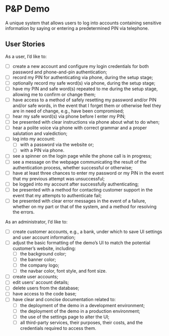 # P&P Demo

A unique system that allows users to log into accounts containing sensitive information by saying or entering a predetermined PIN via telephone.

## User Stories

As a user, I’d like to:

- [ ] create a new account and configure my login credentials for both password and phone-and-pin authentication;
- [ ] record my PIN for authenticating via phone, during the setup stage;
- [ ] optionally record my safe word(s) via phone, during the setup stage;
- [ ] have my PIN and safe word(s) repeated to me during the setup stage, allowing me to confirm or change them;
- [ ] have access to a method of safely resetting my password and/or PIN and/or safe words, in the event that I forget them or otherwise feel they are in need of change, e.g., have been compromised;
- [ ] hear my safe word(s) via phone before I enter my PIN;
- [ ] be presented with clear instructions via phone about what to do when;
- [ ] hear a polite voice via phone with correct grammar and a proper salutation and valediction;
- [ ] log into my account:
  - [ ] with a password via the website or;
  - [ ] with a PIN via phone.
- [ ] see a spinner on the login page while the phone call is in progress;
- [ ] see a message on the webpage communicating the result of the authentication process, whether successful or otherwise;
- [ ] have at least three chances to enter my password or my PIN in the event that my previous attempt was unsuccessful;
- [ ] be logged into my account after successfully authenticating;
- [ ] be presented with a method for contacting customer support in the event that my attempts to authenticate fail;
- [ ] be presented with clear error messages in the event of a failure, whether on my part or that of the system, and a method for resolving the errors.

As an administrator, I’d like to:

- [ ] create customer accounts, e.g., a bank, under which to save UI settings and user account information;
- [ ] adjust the basic formatting of the demo’s UI to match the potential customer’s website, including:
  - [ ] the background color;
  - [ ] the banner color;
  - [ ] the company logo;
  - [ ] the navbar color, font style, and font size.
- [ ] create user accounts;
- [ ] edit users’ account details;
- [ ] delete users from the database;
- [ ] have access to the code base;
- [ ] have clear and concise documentation related to:
  - [ ] the deployment of the demo in a development environment;
  - [ ] the deployment of the demo in a production environment;
  - [ ] the use of the settings page to alter the UI;
  - [ ] all third-party services, their purposes, their costs, and the credentials required to access them.

